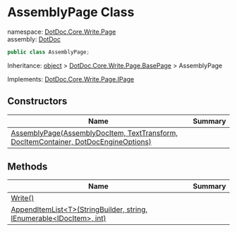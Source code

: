 ﻿# AssemblyPage Class

namespace: [DotDoc\.Core\.Write\.Page](../DotDoc.Core.Write.Page.md)<br />
assembly: [DotDoc](../../DotDoc.md)



```csharp
public class AssemblyPage;
```

Inheritance: [object](https://docs.microsoft.com/dotnet/api/System.Object) > [DotDoc\.Core\.Write\.Page\.BasePage](../../DotDoc/DotDoc.Core.Write.Page/BasePage.md) > AssemblyPage

Implements: [DotDoc\.Core\.Write\.Page\.IPage](../../DotDoc/DotDoc.Core.Write.Page/IPage.md)

## Constructors

| Name | Summary |
|------|---------|
| [AssemblyPage\(AssemblyDocItem, TextTransform, DocItemContainer, DotDocEngineOptions\)](./AssemblyPage/$ctor.md) |  |

## Methods

| Name | Summary |
|------|---------|
| [Write\(\)](./AssemblyPage/Write.md) |  |
| [AppendItemList\<T\>\(StringBuilder, string, IEnumerable\<IDocItem\>, int\)](./AssemblyPage/AppendItemList.md) |  |

